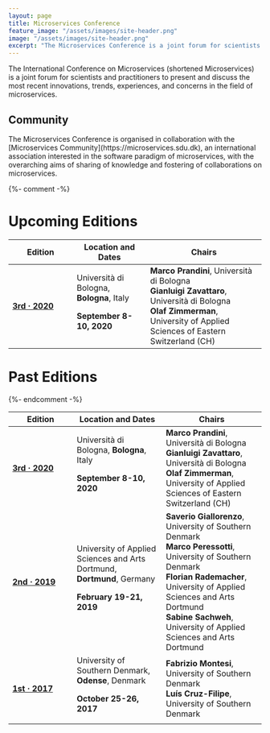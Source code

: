 ```yaml
---
layout: page
title: Microservices Conference
feature_image: "/assets/images/site-header.png"
image: "/assets/images/site-header.png"
excerpt: "The Microservices Conference is a joint forum for scientists and practitioners to present and discuss the most recent innovations, trends, experiences, and concerns in the field of microservices."
---
```


The International Conference on Microservices (shortened Microservices) is a joint forum for scientists and practitioners to present and discuss the most recent innovations, trends, experiences, and concerns in the field of microservices. 

## Community
<p>
<div class="row">
<div class="col-xs-3 col-md-2 vcenter text-center">
    <img style="margin-left: 15px;" src="/assets/images/Badge_MC_Supported_black.png" alt="">
</div>
<div markdown="1" style="margin-right:-5px;" class="col-xs-9 col-md-10 vcenter">
The Microservices Conference is organised in collaboration with the [Microservices Community](https://microservices.sdu.dk), an international association interested in the software paradigm of microservices, with the overarching aims of sharing of knowledge and fostering of collaborations on microservices.
</div>
</div>
</p>

{%- comment -%}

# Upcoming Editions

<table class="table">
	<thead>
		<tr>
			<th style="width:7em;"><strong>Edition</strong></th>
			<th><strong>Location and Dates</strong></th>
			<th><strong>Chairs</strong></th>
		</tr>
	</thead>
	<tbody>
		<tr>
			<td><a href="/2020/index.html"><strong>3rd &middot; 2020</strong></a>
			</td>
			<td>Università di Bologna, <strong>Bologna</strong>, Italy 
				<p><strong>September 8-10, 2020</strong></p>
			</td>
			<td>
				<strong>Marco Prandini</strong>, Università di Bologna<br>
				<strong>Gianluigi Zavattaro</strong>, Università di Bologna<br>
				<strong>Olaf Zimmerman</strong>, University of Applied Sciences of Eastern Switzerland (CH)<br>
			</td>
		</tr>
	</tbody>
</table>

# Past Editions

{%- endcomment -%}

<table class="table">
	<thead>
		<tr>
			<th style="width:7em;"><strong>Edition</strong></th>
			<th><strong>Location and Dates</strong></th>
			<th><strong>Chairs</strong></th>
		</tr>
	</thead>
	<tbody>
		<tr>
			<td><a href="/2020/index.html"><strong>3rd &middot; 2020</strong></a>
			</td>
			<td>Università di Bologna, <strong>Bologna</strong>, Italy 
				<p><strong>September 8-10, 2020</strong></p>
			</td>
			<td>
				<strong>Marco Prandini</strong>, Università di Bologna<br>
				<strong>Gianluigi Zavattaro</strong>, Università di Bologna<br>
				<strong>Olaf Zimmerman</strong>, University of Applied Sciences of Eastern Switzerland (CH)<br>
			</td>
		</tr>
    <tr>
      <td><a href="/2019/index.html"><strong>2nd &middot; 2019</strong></a>
      </td>
      <td>University of Applied Sciences and Arts Dortmund, <strong>Dortmund</strong>, Germany 
        <p><strong>February 19-21, 2019</strong></p>
      </td>
      <td>
        <strong>Saverio Giallorenzo</strong>, University of Southern Denmark<br>
        <strong>Marco Peressotti</strong>, University of Southern Denmark<br>
        <strong>Florian Rademacher</strong>, University of Applied Sciences and Arts Dortmund<br>
        <strong>Sabine Sachweh</strong>, University of Applied Sciences and Arts Dortmund
      </td>
    </tr>
		<tr>
			<td><a href="2017/index.html"><strong>1st &middot; 2017</strong></a></td>
			<td>University of Southern Denmark, <strong>Odense</strong>, Denmark 
				<p><strong>October 25-26, 2017</strong></p>
			</td>
			<td><strong>Fabrizio Montesi</strong>, University of Southern Denmark<br>
					<strong>Luís Cruz-Filipe</strong>, University of Southern Denmark
			</td>
		</tr>
	</tbody>
</table>